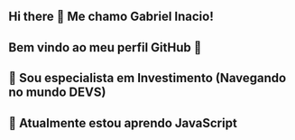 ## Hi there 👋 Me chamo Gabriel Inacio!
## Bem vindo ao meu perfil GitHub 👋




## 🔭 Sou especialista em Investimento (Navegando no mundo DEVS)
## 🌱 Atualmente estou aprendo JavaScript
<!--
**Inacio-ops/Inacio-ops** is a ✨ _special_ ✨ repository because its `README.md` (this file) appears on your GitHub profile.

Here are some ideas to get you started:
 DASDA
- 🔭 A
- 🌱 I’m currently learning ...
- 👯 I’m looking to collaborate on ...
- 🤔 I’m looking for help with ...
- 💬 Ask me about ...
- 📫 How to reach me: ...
- 😄 Pronouns: ...
- ⚡ Fun fact: ...
-->
